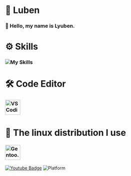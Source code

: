   # 📌 Luben
### 👋 Hello, my name is **Lyuben.**
# ⚙️ Skills
###    ![My Skills](https://skillicons.dev/icons?i=python,c,lua,html,rust)
# 🛠️ Code Editor
###    <img src="https://cdn.discordapp.com/attachments/1001159460103933983/1115471094275653672/image.png" style="max-width: 100%;" width="48" title=VSCodium. />
# 🐧 The linux distribution I use
### <img src="https://cdn.discordapp.com/attachments/1001159460103933983/1115469323973165086/image.png" style="max-width: 100%;" width="48" title=Gentoo. />      
[![Youtube Badge](https://img.shields.io/youtube/channel/subscribers/UC0RL_1zazhFnqplgCflSrlg?style=social)](https://www.youtube.com/@bor666)
![Platform](https://img.shields.io/badge/platform-%20%7C%20Linux-%23989898)
